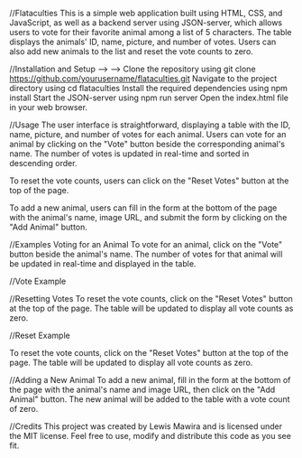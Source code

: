 //Flataculties
This is a simple web application built using HTML, CSS, and JavaScript, as well as a backend server using JSON-server, which allows users to vote for their favorite animal among a list of 5 characters. The table displays the animals' ID, name, picture, and number of votes. Users can also add new animals to the list and reset the vote counts to zero.

//Installation and Setup --> -->
Clone the repository using git clone https://github.com/yourusername/flataculties.git
Navigate to the project directory using cd flataculties
Install the required dependencies using npm install
Start the JSON-server using npm run server
Open the index.html file in your web browser.

//Usage
The user interface is straightforward, displaying a table with the ID, name, picture, and number of votes for each animal. Users can vote for an animal by clicking on the "Vote" button beside the corresponding animal's name. The number of votes is updated in real-time and sorted in descending order.

To reset the vote counts, users can click on the "Reset Votes" button at the top of the page.

To add a new animal, users can fill in the form at the bottom of the page with the animal's name, image URL, and submit the form by clicking on the "Add Animal" button.

//Examples
Voting for an Animal
To vote for an animal, click on the "Vote" button beside the animal's name. The number of votes for that animal will be updated in real-time and displayed in the table.

//Vote Example

//Resetting Votes
To reset the vote counts, click on the "Reset Votes" button at the top of the page. The table will be updated to display all vote counts as zero.

//Reset Example

To reset the vote counts, click on the "Reset Votes" button at the top of the page. The table will be updated to display all vote counts as zero.

//Adding a New Animal
To add a new animal, fill in the form at the bottom of the page with the animal's name and image URL, then click on the "Add Animal" button. The new animal will be added to the table with a vote count of zero.

//Credits
This project was created by Lewis Mawira and is licensed under the MIT license. Feel free to use, modify and distribute this code as you see fit.

